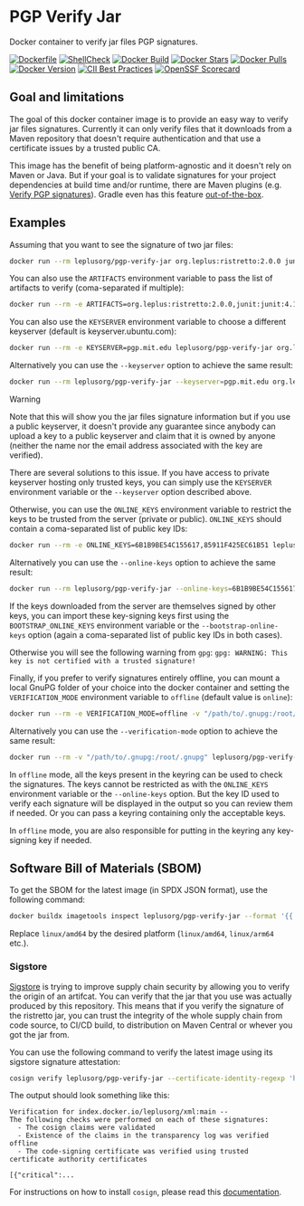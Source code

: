 # PGP Verify Jar

Docker container to verify jar files PGP signatures.

[![Dockerfile](https://img.shields.io/badge/GitHub-Dockerfile-blue)](https://github.com/leplusorg/docker-pgp-verify-jar/blob/main/pgp-verify-jar/Dockerfile)
[![ShellCheck](https://github.com/leplusorg/docker-pgp-verify-jar/workflows/ShellCheck/badge.svg)](https://github.com/leplusorg/docker-pgp-verify-jar/actions?query=workflow:"ShellCheck")
[![Docker Build](https://github.com/leplusorg/docker-pgp-verify-jar/workflows/Docker/badge.svg)](https://github.com/leplusorg/docker-pgp-verify-jar/actions?query=workflow:"Docker")
[![Docker Stars](https://img.shields.io/docker/stars/leplusorg/pgp-verify-jar)](https://hub.docker.com/r/leplusorg/pgp-verify-jar)
[![Docker Pulls](https://img.shields.io/docker/pulls/leplusorg/pgp-verify-jar)](https://hub.docker.com/r/leplusorg/pgp-verify-jar)
[![Docker Version](https://img.shields.io/docker/v/leplusorg/pgp-verify-jar?sort=semver)](https://hub.docker.com/r/leplusorg/pgp-verify-jar)
[![CII Best Practices](https://bestpractices.coreinfrastructure.org/projects/10079/badge)](https://bestpractices.coreinfrastructure.org/projects/10079)
[![OpenSSF Scorecard](https://api.securityscorecards.dev/projects/github.com/leplusorg/docker-pgp-verify-jar/badge)](https://securityscorecards.dev/viewer/?uri=github.com/leplusorg/docker-pgp-verify-jar)

## Goal and limitations

The goal of this docker container image is to provide an easy way to
verify jar files signatures. Currently it can only verify files that
it downloads from a Maven repository that doesn't require
authentication and that use a certificate issues by a trusted public
CA.

This image has the benefit of being platform-agnostic and it
doesn't rely on Maven or Java. But if your goal is to validate
signatures for your project dependencies at build time and/or runtime,
there are Maven plugins (e.g.
[Verify PGP signatures](https://www.simplify4u.org/pgpverify-maven-plugin/)).
Gradle even has this feature
[out-of-the-box](https://docs.gradle.org/current/userguide/dependency_verification.html).

## Examples

Assuming that you want to see the signature of two jar files:

```bash
docker run --rm leplusorg/pgp-verify-jar org.leplus:ristretto:2.0.0 junit:junit:4.13.1
```

You can also use the `ARTIFACTS` environment
variable to pass the list of artifacts to verify (coma-separated if
multiple):

```bash
docker run --rm -e ARTIFACTS=org.leplus:ristretto:2.0.0,junit:junit:4.13.1 leplusorg/pgp-verify-jar
```

You can also use the `KEYSERVER` environment
variable to choose a different keyserver (default is keyserver.ubuntu.com):

```bash
docker run --rm -e KEYSERVER=pgp.mit.edu leplusorg/pgp-verify-jar org.leplus:ristretto:2.0.0 junit:junit:4.13.1
```

Alternatively you can use the `--keyserver` option to achieve the same
result:

```bash
docker run --rm leplusorg/pgp-verify-jar --keyserver=pgp.mit.edu org.leplus:ristretto:2.0.0 junit:junit:4.13.1
```

> [!WARNING]
> Note that this will show you the jar files signature information but if
> you use a public keyserver, it doesn't provide any guarantee since
> anybody can upload a key to a public keyserver and claim that it is
> owned by anyone (neither the name nor the email address associated
> with the key are verified).

There are several solutions to this issue. If you have access to
private keyserver hosting only trusted keys, you can simply use the
`KEYSERVER` environment variable or the `--keyserver` option described
above.

Otherwise, you can use the `ONLINE_KEYS` environment variable to restrict the
keys to be trusted from the server (private or public). `ONLINE_KEYS`
should contain a coma-separated list of public key IDs:

```bash
docker run --rm -e ONLINE_KEYS=6B1B9BE54C155617,85911F425EC61B51 leplusorg/pgp-verify-jar org.leplus:ristretto:2.0.0 junit:junit:4.13.1
```

Alternatively you can use the `--online-keys` option to achieve the
same result:

```bash
docker run --rm leplusorg/pgp-verify-jar --online-keys=6B1B9BE54C155617,85911F425EC61B51 org.leplus:ristretto:2.0.0 junit:junit:4.13.1
```

If the keys downloaded from the server are themselves signed by
other keys, you can import these key-signing keys first using the
`BOOTSTRAP_ONLINE_KEYS` environment variable or the
`--bootstrap-online-keys` option (again a coma-separated list of
public key IDs in both cases).

Otherwise you will see the following warning from `gpg`:
`gpg: WARNING: This key is not certified with a trusted signature!`

Finally, if you prefer to verify signatures entirely offline, you can
mount a local GnuPG folder of your choice into the docker container
and setting the `VERIFICATION_MODE` environment variable to `offline`
(default value is `online`):

```bash
docker run --rm -e VERIFICATION_MODE=offline -v "/path/to/.gnupg:/root/.gnupg" leplusorg/pgp-verify-jar org.leplus:ristretto:2.0.0 junit:junit:4.13.1
```

Alternatively you can use the `--verification-mode` option to achieve
the same result:

```bash
docker run --rm -v "/path/to/.gnupg:/root/.gnupg" leplusorg/pgp-verify-jar --verification-mode=offline org.leplus:ristretto:2.0.0 junit:junit:4.13.1
```

In `offline` mode, all the keys present in the keyring can be used to
check the signatures. The keys cannot be restricted as with the
`ONLINE_KEYS` environment variable or the `--online-keys` option. But
the key ID used to verify each signature will be displayed in the
output so you can review them if needed. Or you can pass a keyring
containing only the acceptable keys.

In `offline` mode, you are also responsible for putting in the keyring
any key-signing key if needed.

## Software Bill of Materials (SBOM)

To get the SBOM for the latest image (in SPDX JSON format), use the
following command:

```bash
docker buildx imagetools inspect leplusorg/pgp-verify-jar --format '{{ json (index .SBOM "linux/amd64").SPDX }}'
```

Replace `linux/amd64` by the desired platform (`linux/amd64`, `linux/arm64` etc.).

### Sigstore

[Sigstore](https://docs.sigstore.dev) is trying to improve supply
chain security by allowing you to verify the origin of an
artifcat. You can verify that the jar that you use was actually
produced by this repository. This means that if you verify the
signature of the ristretto jar, you can trust the integrity of the
whole supply chain from code source, to CI/CD build, to distribution
on Maven Central or whever you got the jar from.

You can use the following command to verify the latest image using its
sigstore signature attestation:

```bash
cosign verify leplusorg/pgp-verify-jar --certificate-identity-regexp 'https://github\.com/leplusorg/docker-pgp-verify-jar/\.github/workflows/.+' --certificate-oidc-issuer 'https://token.actions.githubusercontent.com'
```

The output should look something like this:

```text
Verification for index.docker.io/leplusorg/xml:main --
The following checks were performed on each of these signatures:
  - The cosign claims were validated
  - Existence of the claims in the transparency log was verified offline
  - The code-signing certificate was verified using trusted certificate authority certificates

[{"critical":...
```

For instructions on how to install `cosign`, please read this [documentation](https://docs.sigstore.dev/cosign/system_config/installation/).
